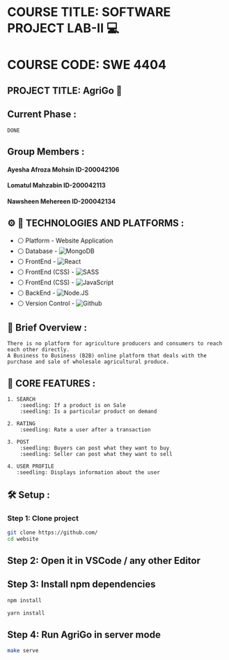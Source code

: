 # COURSE TITLE: SOFTWARE PROJECT LAB-II :computer:
# COURSE CODE: SWE 4404
## PROJECT TITLE: AgriGo :ear_of_rice:

## Current Phase :
```
DONE
```

## Group Members :
 #### Ayesha Afroza Mohsin  ID-200042106
 #### Lomatul Mahzabin ID-200042113
 #### Nawsheen Mehereen ID-200042134

 

## :gear: :wrench: TECHNOLOGIES AND PLATFORMS :
* :white_circle:  Platform   - Website Application
* :white_circle:  Database   - ![MongoDB](https://img.shields.io/badge/MongoDB-4EA94B?style=for-the-badge&logo=mongodb&logoColor=white)
* :white_circle:  FrontEnd - ![React](https://img.shields.io/badge/React-20232A?style=for-the-badge&logo=react&logoColor=61DAFB)
* :white_circle:  FrontEnd (CSS) - ![SASS](https://img.shields.io/badge/Sass-CC6699?style=for-the-badge&logo=sass&logoColor=white)
* :white_circle:  FrontEnd (CSS) - ![JavaScript](https://img.shields.io/badge/JavaScript-F7DF1E?style=for-the-badge&logo=javascript&logoColor=black)
* :white_circle:  BackEnd  - ![Node.JS](https://img.shields.io/badge/Node.js-43853D?style=for-the-badge&logo=node.js&logoColor=white)
* :white_circle:  Version Control - ![Github](https://img.shields.io/badge/GitHub-108000?style=for-the-badge&logo=github&logoColor=white)





##  :ear_of_rice: Brief Overview : 
```
There is no platform for agriculture producers and consumers to reach each other directly.
A Business to Business (B2B) online platform that deals with the purchase and sale of wholesale agricultural produce.
 ```


 ##  :cherries: CORE FEATURES : 
 ```
 1. SEARCH
     :seedling: If a product is on Sale
     :seedling: Is a particular product on demand
 
 ```
 
 ```
 2. RATING
     :seedling: Rate a user after a transaction
 ```
 
 
 ```
 3. POST
     :seedling: Buyers can post what they want to buy
     :seedling: Seller can post what they want to sell
 ```
 
 
 ```
 4. USER PROFILE
    :seedling: Displays information about the user
 ```



## :hammer_and_wrench: Setup :

### Step 1: Clone project

```sh
git clone https://github.com/
cd website
```

## Step 2: Open it in VSCode / any other Editor


## Step 3: Install npm dependencies

```sh
npm install
```
```sh
yarn install
```

## Step 4: Run AgriGo in server mode

```sh
make serve
```


